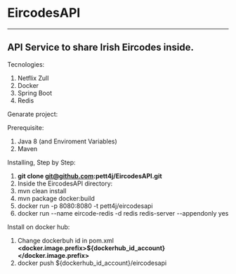# EircodesAPI
-----

## API Service to share Irish Eircodes inside.

Tecnologies:
  1. Netflix Zull
  2. Docker
  3. Spring Boot
  4. Redis

Genarate project:

Prerequisite:
  1. Java 8 (and Enviroment Variables)
  2. Maven

Installing, Step by Step:
  1. **git clone git@github.com:pett4j/EircodesAPI.git**
  2. Inside the EircodesAPI directory:
  3. mvn clean install
  4. mvn package docker:build 
  5. docker run -p 8080:8080 -t pett4j/eircodesapi
  6. docker run --name eircode-redis -d redis redis-server --appendonly yes

Install on docker hub:
  1. Change dockerbuh id in pom.xml **<docker.image.prefix>${dockerhub_id_account}</docker.image.prefix>**
  2. docker push ${dockerhub_id_account}/eircodesapi
